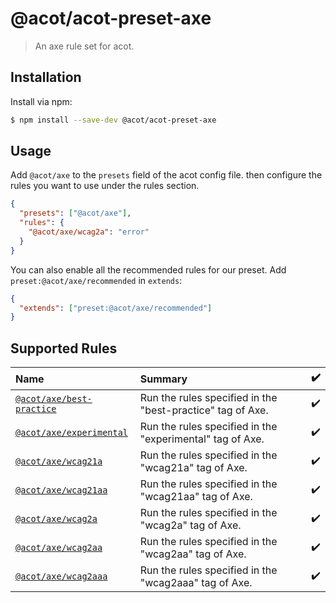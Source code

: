 # @acot/acot-preset-axe

> An axe rule set for acot.

## Installation

Install via npm:

```bash
$ npm install --save-dev @acot/acot-preset-axe
```

## Usage

Add `@acot/axe` to the `presets` field of the acot config file. then configure the rules you want to use under the rules section.

```json
{
  "presets": ["@acot/axe"],
  "rules": {
    "@acot/axe/wcag2a": "error"
  }
}
```

You can also enable all the recommended rules for our preset. Add `preset:@acot/axe/recommended` in `extends`:

```json
{
  "extends": ["preset:@acot/axe/recommended"]
}
```

## Supported Rules

<!-- acot-rules:start -->

| Name                                                       | Summary                                                    | :heavy_check_mark: |
| :--------------------------------------------------------- | :--------------------------------------------------------- | :----------------- |
| [`@acot/axe/best-practice`](./docs/rules/best-practice.md) | Run the rules specified in the "best-practice" tag of Axe. | :heavy_check_mark: |
| [`@acot/axe/experimental`](./docs/rules/experimental.md)   | Run the rules specified in the "experimental" tag of Axe.  | :heavy_check_mark: |
| [`@acot/axe/wcag21a`](./docs/rules/wcag21a.md)             | Run the rules specified in the "wcag21a" tag of Axe.       | :heavy_check_mark: |
| [`@acot/axe/wcag21aa`](./docs/rules/wcag21aa.md)           | Run the rules specified in the "wcag21aa" tag of Axe.      | :heavy_check_mark: |
| [`@acot/axe/wcag2a`](./docs/rules/wcag2a.md)               | Run the rules specified in the "wcag2a" tag of Axe.        | :heavy_check_mark: |
| [`@acot/axe/wcag2aa`](./docs/rules/wcag2aa.md)             | Run the rules specified in the "wcag2aa" tag of Axe.       | :heavy_check_mark: |
| [`@acot/axe/wcag2aaa`](./docs/rules/wcag2aaa.md)           | Run the rules specified in the "wcag2aaa" tag of Axe.      | :heavy_check_mark: |

<!-- acot-rules:end -->
